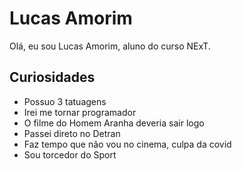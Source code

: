 # Lucas Amorim

Olá, eu sou Lucas Amorim, aluno do curso NExT.

## Curiosidades

* Possuo 3 tatuagens
* Irei me tornar programador
* O filme do Homem Aranha deveria sair logo
* Passei direto no Detran
* Faz tempo que não vou no cinema, culpa da covid
* Sou torcedor do Sport
